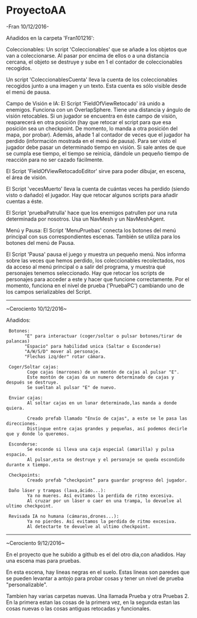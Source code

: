 ﻿# ProyectoAA


-Fran 10/12/2016-

Añadidos en la carpeta 'Fran101216':

 Coleccionables:
   Un script 'Coleccionables' que se añade a los objetos que van a coleccionarse. Al pasar por encima de ellos
   o a una distancia cercana, el objeto se destruye y sube en 1 el contador de coleccionables recogidos.
     
   Un script 'ColeccionablesCuenta' lleva la cuenta de los coleccionables recogidos junto a una imagen y un texto.
   Esta cuenta es sólo visible desde el menú de pausa.
     
     
 Campo de Visión e IA:
   El Script 'FieldOfViewRetocado' irá unido a enemigos. Funciona con un OverlapSphere. Tiene una distancia y ángulo de
   visión retocables. Si un jugador se encuentra en éste campo de visión, reaparecerá en otra posición (hay que retocar
   el script para que esa posición sea un checkpoint. De momento, lo manda a otra posición del mapa, por probar). Además, 
   añade 1 al contador de veces que el jugador ha perdido (información mostrada en el menú de pausa). Para ser visto
   el jugador debe pasar un determinado tiempo en visión. Si sale antes de que se cumpla ese tiempo, el tiempo se reinicia, 
   dándole un pequeño tiempo de reacción para no ser cazado fácilmente.
     
   El Script 'FieldOfViewRetocadoEditor' sirve para poder dibujar, en escena, el área de visión.
     
   El Script 'vecesMuerto' lleva la cuenta de cuántas veces ha perdido (siendo visto o dañado) el jugador.
   Hay que retocar algunos scripts para añadir cuentas a éste.
     
   El Script 'pruebaPatrulla' hace que los enemigos patrullen por una ruta determinada por nosotros. Usa un
   NavMesh y un NavMeshAgent.
     
     
 Menú y Pausa:
   El Script 'MenuPruebas' conecta los botones del menú principal con sus correspondientes escenas. También se utiliza 
   para los botones del menú de Pausa.

   El Script 'Pausa' pausa el juego y muestra un pequeño menú. Nos informa sobre las veces que hemos perdido, los
   coleccionables recolectados, nos da acceso al menú principal o a salir del programa, y muestra qué personajes 
   tenemos seleccionado. Hay que retocar los scripts de personajes para acceder a este y hacer que funcione correctamente.
   Por el momento, funciona en el nivel de prueba ('PruebaPC') cambiando uno de los campos serializables del Script.


---------------------------------------------------------------------------------------------------------------------------


~Cerociento 10/12/2016~

Añadidos:
     
     Botones: 
           "E" para interactuar (coger/soltar o pulsar botones/tirar de palancas)
           "Espacio" para habilidad unica (Saltar o Esconderse)
           "A/W/S/D" mover al personaje.
           "Flechas izq/der" rotar cámara.

     Coger/Soltar cajas: 
            Coge cajas (marrones) de un montón de cajas al pulsar "E".
            Este montón de cajas da un numero determinado de cajas y después se destruye.
            Se sueltan al pulsar "E" de nuevo.

     Enviar cajas: 
            Al soltar cajas en un lunar determinado,las manda a donde quiera.
             
            Creado prefab llamado "Envío de cajas", a este se le pasa las direcciones. 
            Distingue entre cajas grandes y pequeñas, así podemos decirle que y donde lo queremos. 

     Esconderse:
            Se esconde si lleva una caja especial (amarilla) y pulsa espacio.
            Al pulsar,esta se destruye y el personaje se queda escondido durante x tiempo.

     Checkpoints: 
            Creado prefab “checkpoint” para guardar progreso del jugador.
 
     Daño láser y trampas (lava,ácido...):
            Ya no mueres. Así evitamos la perdida de ritmo excesiva.
            Al cruzar por un láser o caer en una trampa, lo devuelve al ultimo checkpoint.

     Revisada IA no humana (cámaras,drones...):
            Ya no pierdes. Así evitamos la perdida de ritmo excesiva.
            Al detectarte te devuelve al ultimo checkpoint.

-------------------------------------------------------------------------------------------

~Cerociento  9/12/2016~

En el proyecto que he subido a github es el del otro dia,con añadidos. Hay una escena mas para pruebas.

En esta escena, hay lineas negras en el suelo. Estas lineas son paredes que se pueden levantar a antojo para probar cosas y tener un nivel de prueba "personalizable".

Tambien hay varias carpetas nuevas. Una llamada Prueba  y otra Pruebas 2. En la primera estan las cosas de la primera vez, en la segunda estan las cosas nuevas o las cosas antiguas retocadas y funcionales.

